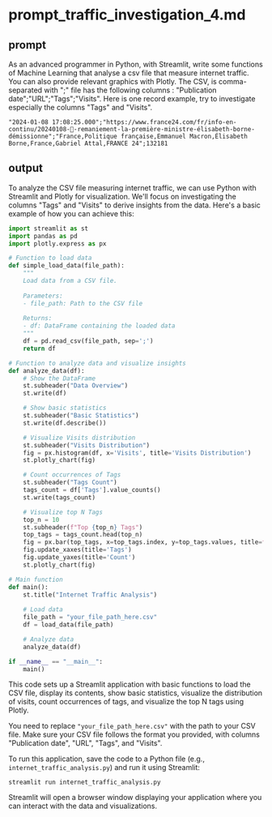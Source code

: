 # prompt_traffic_investigation_4.md


## prompt
As an advanced programmer in Python, with Streamlit, write some functions of Machine Learning that analyse a csv file that measure internet traffic. You can also provide relevant graphics with Plotly.
The CSV, is comma-separated with ";" file has the following columns : "Publication date";"URL";"Tags";"Visits".
Here is one record example, try to investigate especially the columns "Tags" and "Visits".

```csv
"2024-01-08 17:08:25.000";"https://www.france24.com/fr/info-en-continu/20240108-🔴-remaniement-la-première-ministre-élisabeth-borne-démissionne";"France,Politique française,Emmanuel Macron,Élisabeth Borne,France,Gabriel Attal,FRANCE 24";132181
```




## output

To analyze the CSV file measuring internet traffic, we can use Python with Streamlit and Plotly for visualization. We'll focus on investigating the columns "Tags" and "Visits" to derive insights from the data. Here's a basic example of how you can achieve this:

```python
import streamlit as st
import pandas as pd
import plotly.express as px

# Function to load data
def simple_load_data(file_path):
    """
    Load data from a CSV file.
    
    Parameters:
    - file_path: Path to the CSV file
    
    Returns:
    - df: DataFrame containing the loaded data
    """
    df = pd.read_csv(file_path, sep=';')
    return df

# Function to analyze data and visualize insights
def analyze_data(df):
    # Show the DataFrame
    st.subheader("Data Overview")
    st.write(df)

    # Show basic statistics
    st.subheader("Basic Statistics")
    st.write(df.describe())

    # Visualize Visits distribution
    st.subheader("Visits Distribution")
    fig = px.histogram(df, x='Visits', title='Visits Distribution')
    st.plotly_chart(fig)

    # Count occurrences of Tags
    st.subheader("Tags Count")
    tags_count = df['Tags'].value_counts()
    st.write(tags_count)

    # Visualize top N Tags
    top_n = 10
    st.subheader(f"Top {top_n} Tags")
    top_tags = tags_count.head(top_n)
    fig = px.bar(top_tags, x=top_tags.index, y=top_tags.values, title=f'Top {top_n} Tags')
    fig.update_xaxes(title='Tags')
    fig.update_yaxes(title='Count')
    st.plotly_chart(fig)

# Main function
def main():
    st.title("Internet Traffic Analysis")
    
    # Load data
    file_path = "your_file_path_here.csv"
    df = load_data(file_path)

    # Analyze data
    analyze_data(df)

if __name__ == "__main__":
    main()
```

This code sets up a Streamlit application with basic functions to load the CSV file, display its contents, show basic statistics, visualize the distribution of visits, count occurrences of tags, and visualize the top N tags using Plotly.

You need to replace `"your_file_path_here.csv"` with the path to your CSV file. Make sure your CSV file follows the format you provided, with columns "Publication date", "URL", "Tags", and "Visits".

To run this application, save the code to a Python file (e.g., `internet_traffic_analysis.py`) and run it using Streamlit:

```
streamlit run internet_traffic_analysis.py
```

Streamlit will open a browser window displaying your application where you can interact with the data and visualizations.

